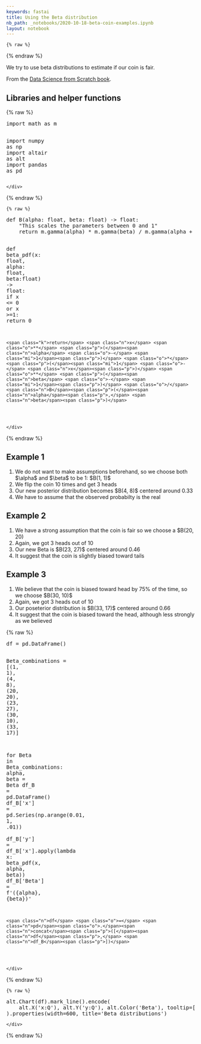```yaml
---
keywords: fastai
title: Using the Beta distribution
nb_path: _notebooks/2020-10-18-beta-coin-examples.ipynb
layout: notebook
---
```


<!--
#################################################
### THIS FILE WAS AUTOGENERATED! DO NOT EDIT! ###
#################################################
# file to edit: _notebooks/2020-10-18-beta-coin-examples.ipynb
-->

<div class="container" id="notebook-container">
        
    {% raw %}
    
<div class="cell border-box-sizing code_cell rendered">

</div>
    {% endraw %}

<div class="cell border-box-sizing text_cell rendered"><div class="inner_cell">
<div class="text_cell_render border-box-sizing rendered_html">
<p>We try to use beta distributions to estimate if our coin is fair.</p>
<p>From the <a href="https://www.oreilly.com/library/view/data-science-from/9781492041122/">Data Science from Scratch book</a>.</p>

</div>
</div>
</div>
<div class="cell border-box-sizing text_cell rendered"><div class="inner_cell">
<div class="text_cell_render border-box-sizing rendered_html">
<h2 id="Libraries-and-helper-functions">Libraries and helper functions<a class="anchor-link" href="#Libraries-and-helper-functions"> </a></h2>
</div>
</div>
</div>
    {% raw %}
    
<div class="cell border-box-sizing code_cell rendered">
<div class="input">

<div class="inner_cell">
    <div class="input_area">
<div class=" highlight hl-ipython3"><pre><span></span><span class="kn">import</span> <span class="nn">math</span> <span class="k">as</span> <span class="nn">m</span>

<span class="kn">import</span> <span class="nn">numpy</span> <span class="k">as</span> <span class="nn">np</span>
<span class="kn">import</span> <span class="nn">altair</span> <span class="k">as</span> <span class="nn">alt</span>
<span class="kn">import</span> <span class="nn">pandas</span> <span class="k">as</span> <span class="nn">pd</span>
</pre></div>

    </div>
</div>
</div>

</div>
    {% endraw %}

    {% raw %}
    
<div class="cell border-box-sizing code_cell rendered">
<div class="input">

<div class="inner_cell">
    <div class="input_area">
<div class=" highlight hl-ipython3"><pre><span></span><span class="k">def</span> <span class="nf">B</span><span class="p">(</span><span class="n">alpha</span><span class="p">:</span> <span class="nb">float</span><span class="p">,</span> <span class="n">beta</span><span class="p">:</span> <span class="nb">float</span><span class="p">)</span> <span class="o">-&gt;</span> <span class="nb">float</span><span class="p">:</span>
    <span class="s2">&quot;This scales the parameters between 0 and 1&quot;</span>
    <span class="k">return</span> <span class="n">m</span><span class="o">.</span><span class="n">gamma</span><span class="p">(</span><span class="n">alpha</span><span class="p">)</span> <span class="o">*</span> <span class="n">m</span><span class="o">.</span><span class="n">gamma</span><span class="p">(</span><span class="n">beta</span><span class="p">)</span> <span class="o">/</span> <span class="n">m</span><span class="o">.</span><span class="n">gamma</span><span class="p">(</span><span class="n">alpha</span> <span class="o">+</span> <span class="n">beta</span><span class="p">)</span>

<span class="k">def</span> <span class="nf">beta_pdf</span><span class="p">(</span><span class="n">x</span><span class="p">:</span> <span class="nb">float</span><span class="p">,</span> <span class="n">alpha</span><span class="p">:</span> <span class="nb">float</span><span class="p">,</span> <span class="n">beta</span><span class="p">:</span><span class="nb">float</span><span class="p">)</span> <span class="o">-&gt;</span> <span class="nb">float</span><span class="p">:</span>
    <span class="k">if</span> <span class="n">x</span> <span class="o">&lt;=</span> <span class="mi">0</span> <span class="ow">or</span> <span class="n">x</span> <span class="o">&gt;=</span><span class="mi">1</span><span class="p">:</span> <span class="k">return</span> <span class="mi">0</span>

    <span class="k">return</span> <span class="n">x</span> <span class="o">**</span> <span class="p">(</span><span class="n">alpha</span> <span class="o">-</span> <span class="mi">1</span><span class="p">)</span> <span class="o">*</span> <span class="p">(</span><span class="mi">1</span> <span class="o">-</span> <span class="n">x</span><span class="p">)</span> <span class="o">**</span> <span class="p">(</span><span class="n">beta</span> <span class="o">-</span> <span class="mi">1</span><span class="p">)</span> <span class="o">/</span> <span class="n">B</span><span class="p">(</span><span class="n">alpha</span><span class="p">,</span> <span class="n">beta</span><span class="p">)</span>
</pre></div>

    </div>
</div>
</div>

</div>
    {% endraw %}

<div class="cell border-box-sizing text_cell rendered"><div class="inner_cell">
<div class="text_cell_render border-box-sizing rendered_html">
<h2 id="Example-1">Example 1<a class="anchor-link" href="#Example-1"> </a></h2>
</div>
</div>
</div>
<div class="cell border-box-sizing text_cell rendered"><div class="inner_cell">
<div class="text_cell_render border-box-sizing rendered_html">
<ol>
<li>We do not want to make assumptions beforehand, so we choose both $\alpha$ and $\beta$ to be 1: $B(1, 1)$</li>
<li>We flip the coin 10 times and get 3 heads</li>
<li>Our new posterior distribution becomes $B(4, 8)$ centered around 0.33</li>
<li>We have to assume that the observed probabilty is the real</li>
</ol>

</div>
</div>
</div>
<div class="cell border-box-sizing text_cell rendered"><div class="inner_cell">
<div class="text_cell_render border-box-sizing rendered_html">
<h2 id="Example-2">Example 2<a class="anchor-link" href="#Example-2"> </a></h2>
</div>
</div>
</div>
<div class="cell border-box-sizing text_cell rendered"><div class="inner_cell">
<div class="text_cell_render border-box-sizing rendered_html">
<ol>
<li>We have a strong assumption that the coin is fair so we choose a $B(20, 20)</li>
<li>Again, we got 3 heads out of 10</li>
<li>Our new Beta is $B(23, 27)$ centered around 0.46</li>
<li>It suggest that the coin is slightly biased toward tails</li>
</ol>

</div>
</div>
</div>
<div class="cell border-box-sizing text_cell rendered"><div class="inner_cell">
<div class="text_cell_render border-box-sizing rendered_html">
<h2 id="Example-3">Example 3<a class="anchor-link" href="#Example-3"> </a></h2>
</div>
</div>
</div>
<div class="cell border-box-sizing text_cell rendered"><div class="inner_cell">
<div class="text_cell_render border-box-sizing rendered_html">
<ol>
<li>We believe that the coin is biased toward head by 75% of the time, so we choose $B(30, 10)$</li>
<li>Again, we got 3 heads out of 10</li>
<li>Our poseterior distribution is $B(33, 17)$ centered around 0.66</li>
<li>It suggest that the coin is biased toward the head, although less strongly as we believed</li>
</ol>

</div>
</div>
</div>
    {% raw %}
    
<div class="cell border-box-sizing code_cell rendered">
<div class="input">

<div class="inner_cell">
    <div class="input_area">
<div class=" highlight hl-ipython3"><pre><span></span><span class="n">df</span> <span class="o">=</span> <span class="n">pd</span><span class="o">.</span><span class="n">DataFrame</span><span class="p">()</span>

<span class="n">Beta_combinations</span> <span class="o">=</span> <span class="p">[(</span><span class="mi">1</span><span class="p">,</span> <span class="mi">1</span><span class="p">),</span> <span class="p">(</span><span class="mi">4</span><span class="p">,</span> <span class="mi">8</span><span class="p">),</span> <span class="p">(</span><span class="mi">20</span><span class="p">,</span> <span class="mi">20</span><span class="p">),</span> <span class="p">(</span><span class="mi">23</span><span class="p">,</span> <span class="mi">27</span><span class="p">),</span> <span class="p">(</span><span class="mi">30</span><span class="p">,</span> <span class="mi">10</span><span class="p">),</span> <span class="p">(</span><span class="mi">33</span><span class="p">,</span> <span class="mi">17</span><span class="p">)]</span>

<span class="k">for</span> <span class="n">Beta</span> <span class="ow">in</span> <span class="n">Beta_combinations</span><span class="p">:</span>
    <span class="n">alpha</span><span class="p">,</span> <span class="n">beta</span> <span class="o">=</span> <span class="n">Beta</span>
    <span class="n">df_B</span> <span class="o">=</span> <span class="n">pd</span><span class="o">.</span><span class="n">DataFrame</span><span class="p">()</span>
    <span class="n">df_B</span><span class="p">[</span><span class="s1">&#39;x&#39;</span><span class="p">]</span> <span class="o">=</span> <span class="n">pd</span><span class="o">.</span><span class="n">Series</span><span class="p">(</span><span class="n">np</span><span class="o">.</span><span class="n">arange</span><span class="p">(</span><span class="mf">0.01</span><span class="p">,</span> <span class="mi">1</span><span class="p">,</span> <span class="o">.</span><span class="mi">01</span><span class="p">))</span>    
    <span class="n">df_B</span><span class="p">[</span><span class="s1">&#39;y&#39;</span><span class="p">]</span> <span class="o">=</span> <span class="n">df_B</span><span class="p">[</span><span class="s1">&#39;x&#39;</span><span class="p">]</span><span class="o">.</span><span class="n">apply</span><span class="p">(</span><span class="k">lambda</span> <span class="n">x</span><span class="p">:</span> <span class="n">beta_pdf</span><span class="p">(</span><span class="n">x</span><span class="p">,</span> <span class="n">alpha</span><span class="p">,</span> <span class="n">beta</span><span class="p">))</span>
    <span class="n">df_B</span><span class="p">[</span><span class="s1">&#39;Beta&#39;</span><span class="p">]</span> <span class="o">=</span> <span class="sa">f</span><span class="s1">&#39;(</span><span class="si">{</span><span class="n">alpha</span><span class="si">}</span><span class="s1">, </span><span class="si">{</span><span class="n">beta</span><span class="si">}</span><span class="s1">)&#39;</span>

    <span class="n">df</span> <span class="o">=</span> <span class="n">pd</span><span class="o">.</span><span class="n">concat</span><span class="p">([</span><span class="n">df</span><span class="p">,</span> <span class="n">df_B</span><span class="p">])</span>
</pre></div>

    </div>
</div>
</div>

</div>
    {% endraw %}

    {% raw %}
    
<div class="cell border-box-sizing code_cell rendered">
<div class="input">

<div class="inner_cell">
    <div class="input_area">
<div class=" highlight hl-ipython3"><pre><span></span><span class="n">alt</span><span class="o">.</span><span class="n">Chart</span><span class="p">(</span><span class="n">df</span><span class="p">)</span><span class="o">.</span><span class="n">mark_line</span><span class="p">()</span><span class="o">.</span><span class="n">encode</span><span class="p">(</span>
    <span class="n">alt</span><span class="o">.</span><span class="n">X</span><span class="p">(</span><span class="s1">&#39;x:Q&#39;</span><span class="p">),</span> <span class="n">alt</span><span class="o">.</span><span class="n">Y</span><span class="p">(</span><span class="s1">&#39;y:Q&#39;</span><span class="p">),</span> <span class="n">alt</span><span class="o">.</span><span class="n">Color</span><span class="p">(</span><span class="s1">&#39;Beta&#39;</span><span class="p">),</span> <span class="n">tooltip</span><span class="o">=</span><span class="p">[</span><span class="s1">&#39;x&#39;</span><span class="p">,</span> <span class="s1">&#39;y&#39;</span><span class="p">,</span> <span class="s1">&#39;Beta&#39;</span><span class="p">],</span> <span class="n">strokeDash</span><span class="o">=</span><span class="s1">&#39;Beta&#39;</span>
<span class="p">)</span><span class="o">.</span><span class="n">properties</span><span class="p">(</span><span class="n">width</span><span class="o">=</span><span class="mi">600</span><span class="p">,</span> <span class="n">title</span><span class="o">=</span><span class="s1">&#39;Beta distributions&#39;</span><span class="p">)</span>
</pre></div>

    </div>
</div>
</div>

<div class="output_wrapper">
<div class="output">

<div class="output_area">


<div class="output_html rendered_html output_subarea output_execute_result">

<div id="altair-viz-70d66d1bef694276a81f968327588be3"></div>
<script type="text/javascript">
  (function(spec, embedOpt){
    let outputDiv = document.currentScript.previousElementSibling;
    if (outputDiv.id !== "altair-viz-70d66d1bef694276a81f968327588be3") {
      outputDiv = document.getElementById("altair-viz-70d66d1bef694276a81f968327588be3");
    }
    const paths = {
      "vega": "https://cdn.jsdelivr.net/npm//vega@5?noext",
      "vega-lib": "https://cdn.jsdelivr.net/npm//vega-lib?noext",
      "vega-lite": "https://cdn.jsdelivr.net/npm//vega-lite@4.8.1?noext",
      "vega-embed": "https://cdn.jsdelivr.net/npm//vega-embed@6?noext",
    };

    function loadScript(lib) {
      return new Promise(function(resolve, reject) {
        var s = document.createElement('script');
        s.src = paths[lib];
        s.async = true;
        s.onload = () => resolve(paths[lib]);
        s.onerror = () => reject(`Error loading script: ${paths[lib]}`);
        document.getElementsByTagName("head")[0].appendChild(s);
      });
    }

    function showError(err) {
      outputDiv.innerHTML = `<div class="error" style="color:red;">${err}</div>`;
      throw err;
    }

    function displayChart(vegaEmbed) {
      vegaEmbed(outputDiv, spec, embedOpt)
        .catch(err => showError(`Javascript Error: ${err.message}<br>This usually means there's a typo in your chart specification. See the javascript console for the full traceback.`));
    }

    if(typeof define === "function" && define.amd) {
      requirejs.config({paths});
      require(["vega-embed"], displayChart, err => showError(`Error loading script: ${err.message}`));
    } else if (typeof vegaEmbed === "function") {
      displayChart(vegaEmbed);
    } else {
      loadScript("vega")
        .then(() => loadScript("vega-lite"))
        .then(() => loadScript("vega-embed"))
        .catch(showError)
        .then(() => displayChart(vegaEmbed));
    }
  })({"config": {"view": {"continuousWidth": 400, "continuousHeight": 300}}, "data": {"name": "data-230ee3cc0ac215fa8467ee1b1d9d0e89"}, "mark": "line", "encoding": {"color": {"type": "nominal", "field": "Beta"}, "strokeDash": {"type": "nominal", "field": "Beta"}, "tooltip": [{"type": "quantitative", "field": "x"}, {"type": "quantitative", "field": "y"}, {"type": "nominal", "field": "Beta"}], "x": {"type": "quantitative", "field": "x"}, "y": {"type": "quantitative", "field": "y"}}, "title": "Beta distributions", "width": 600, "$schema": "https://vega.github.io/schema/vega-lite/v4.8.1.json", "datasets": {"data-230ee3cc0ac215fa8467ee1b1d9d0e89": [{"x": 0.01, "y": 1.0, "Beta": "(1, 1)"}, {"x": 0.02, "y": 1.0, "Beta": "(1, 1)"}, {"x": 0.03, "y": 1.0, "Beta": "(1, 1)"}, {"x": 0.04, "y": 1.0, "Beta": "(1, 1)"}, {"x": 0.05, "y": 1.0, "Beta": "(1, 1)"}, {"x": 0.060000000000000005, "y": 1.0, "Beta": "(1, 1)"}, {"x": 0.06999999999999999, "y": 1.0, "Beta": "(1, 1)"}, {"x": 0.08, "y": 1.0, "Beta": "(1, 1)"}, {"x": 0.09, "y": 1.0, "Beta": "(1, 1)"}, {"x": 0.09999999999999999, "y": 1.0, "Beta": "(1, 1)"}, {"x": 0.11, "y": 1.0, "Beta": "(1, 1)"}, {"x": 0.12, "y": 1.0, "Beta": "(1, 1)"}, {"x": 0.13, "y": 1.0, "Beta": "(1, 1)"}, {"x": 0.14, "y": 1.0, "Beta": "(1, 1)"}, {"x": 0.15000000000000002, "y": 1.0, "Beta": "(1, 1)"}, {"x": 0.16, "y": 1.0, "Beta": "(1, 1)"}, {"x": 0.17, "y": 1.0, "Beta": "(1, 1)"}, {"x": 0.18000000000000002, "y": 1.0, "Beta": "(1, 1)"}, {"x": 0.19, "y": 1.0, "Beta": "(1, 1)"}, {"x": 0.2, "y": 1.0, "Beta": "(1, 1)"}, {"x": 0.21000000000000002, "y": 1.0, "Beta": "(1, 1)"}, {"x": 0.22, "y": 1.0, "Beta": "(1, 1)"}, {"x": 0.23, "y": 1.0, "Beta": "(1, 1)"}, {"x": 0.24000000000000002, "y": 1.0, "Beta": "(1, 1)"}, {"x": 0.25, "y": 1.0, "Beta": "(1, 1)"}, {"x": 0.26, "y": 1.0, "Beta": "(1, 1)"}, {"x": 0.27, "y": 1.0, "Beta": "(1, 1)"}, {"x": 0.28, "y": 1.0, "Beta": "(1, 1)"}, {"x": 0.29000000000000004, "y": 1.0, "Beta": "(1, 1)"}, {"x": 0.3, "y": 1.0, "Beta": "(1, 1)"}, {"x": 0.31, "y": 1.0, "Beta": "(1, 1)"}, {"x": 0.32, "y": 1.0, "Beta": "(1, 1)"}, {"x": 0.33, "y": 1.0, "Beta": "(1, 1)"}, {"x": 0.34, "y": 1.0, "Beta": "(1, 1)"}, {"x": 0.35000000000000003, "y": 1.0, "Beta": "(1, 1)"}, {"x": 0.36000000000000004, "y": 1.0, "Beta": "(1, 1)"}, {"x": 0.37, "y": 1.0, "Beta": "(1, 1)"}, {"x": 0.38, "y": 1.0, "Beta": "(1, 1)"}, {"x": 0.39, "y": 1.0, "Beta": "(1, 1)"}, {"x": 0.4, "y": 1.0, "Beta": "(1, 1)"}, {"x": 0.41000000000000003, "y": 1.0, "Beta": "(1, 1)"}, {"x": 0.42000000000000004, "y": 1.0, "Beta": "(1, 1)"}, {"x": 0.43, "y": 1.0, "Beta": "(1, 1)"}, {"x": 0.44, "y": 1.0, "Beta": "(1, 1)"}, {"x": 0.45, "y": 1.0, "Beta": "(1, 1)"}, {"x": 0.46, "y": 1.0, "Beta": "(1, 1)"}, {"x": 0.47000000000000003, "y": 1.0, "Beta": "(1, 1)"}, {"x": 0.48000000000000004, "y": 1.0, "Beta": "(1, 1)"}, {"x": 0.49, "y": 1.0, "Beta": "(1, 1)"}, {"x": 0.5, "y": 1.0, "Beta": "(1, 1)"}, {"x": 0.51, "y": 1.0, "Beta": "(1, 1)"}, {"x": 0.52, "y": 1.0, "Beta": "(1, 1)"}, {"x": 0.53, "y": 1.0, "Beta": "(1, 1)"}, {"x": 0.54, "y": 1.0, "Beta": "(1, 1)"}, {"x": 0.55, "y": 1.0, "Beta": "(1, 1)"}, {"x": 0.56, "y": 1.0, "Beta": "(1, 1)"}, {"x": 0.5700000000000001, "y": 1.0, "Beta": "(1, 1)"}, {"x": 0.5800000000000001, "y": 1.0, "Beta": "(1, 1)"}, {"x": 0.59, "y": 1.0, "Beta": "(1, 1)"}, {"x": 0.6, "y": 1.0, "Beta": "(1, 1)"}, {"x": 0.61, "y": 1.0, "Beta": "(1, 1)"}, {"x": 0.62, "y": 1.0, "Beta": "(1, 1)"}, {"x": 0.63, "y": 1.0, "Beta": "(1, 1)"}, {"x": 0.64, "y": 1.0, "Beta": "(1, 1)"}, {"x": 0.65, "y": 1.0, "Beta": "(1, 1)"}, {"x": 0.66, "y": 1.0, "Beta": "(1, 1)"}, {"x": 0.67, "y": 1.0, "Beta": "(1, 1)"}, {"x": 0.68, "y": 1.0, "Beta": "(1, 1)"}, {"x": 0.6900000000000001, "y": 1.0, "Beta": "(1, 1)"}, {"x": 0.7000000000000001, "y": 1.0, "Beta": "(1, 1)"}, {"x": 0.7100000000000001, "y": 1.0, "Beta": "(1, 1)"}, {"x": 0.72, "y": 1.0, "Beta": "(1, 1)"}, {"x": 0.73, "y": 1.0, "Beta": "(1, 1)"}, {"x": 0.74, "y": 1.0, "Beta": "(1, 1)"}, {"x": 0.75, "y": 1.0, "Beta": "(1, 1)"}, {"x": 0.76, "y": 1.0, "Beta": "(1, 1)"}, {"x": 0.77, "y": 1.0, "Beta": "(1, 1)"}, {"x": 0.78, "y": 1.0, "Beta": "(1, 1)"}, {"x": 0.79, "y": 1.0, "Beta": "(1, 1)"}, {"x": 0.8, "y": 1.0, "Beta": "(1, 1)"}, {"x": 0.81, "y": 1.0, "Beta": "(1, 1)"}, {"x": 0.8200000000000001, "y": 1.0, "Beta": "(1, 1)"}, {"x": 0.8300000000000001, "y": 1.0, "Beta": "(1, 1)"}, {"x": 0.8400000000000001, "y": 1.0, "Beta": "(1, 1)"}, {"x": 0.85, "y": 1.0, "Beta": "(1, 1)"}, {"x": 0.86, "y": 1.0, "Beta": "(1, 1)"}, {"x": 0.87, "y": 1.0, "Beta": "(1, 1)"}, {"x": 0.88, "y": 1.0, "Beta": "(1, 1)"}, {"x": 0.89, "y": 1.0, "Beta": "(1, 1)"}, {"x": 0.9, "y": 1.0, "Beta": "(1, 1)"}, {"x": 0.91, "y": 1.0, "Beta": "(1, 1)"}, {"x": 0.92, "y": 1.0, "Beta": "(1, 1)"}, {"x": 0.93, "y": 1.0, "Beta": "(1, 1)"}, {"x": 0.9400000000000001, "y": 1.0, "Beta": "(1, 1)"}, {"x": 0.9500000000000001, "y": 1.0, "Beta": "(1, 1)"}, {"x": 0.9600000000000001, "y": 1.0, "Beta": "(1, 1)"}, {"x": 0.97, "y": 1.0, "Beta": "(1, 1)"}, {"x": 0.98, "y": 1.0, "Beta": "(1, 1)"}, {"x": 0.99, "y": 1.0, "Beta": "(1, 1)"}, {"x": 0.01, "y": 0.0012303262592372269, "Beta": "(4, 8)"}, {"x": 0.02, "y": 0.009167405631085363, "Beta": "(4, 8)"}, {"x": 0.03, "y": 0.028796508587999464, "Beta": "(4, 8)"}, {"x": 0.04, "y": 0.06348228295057735, "Beta": "(4, 8)"}, {"x": 0.05, "y": 0.11522565385546873, "Beta": "(4, 8)"}, {"x": 0.060000000000000005, "y": 0.1848939316562055, "Beta": "(4, 8)"}, {"x": 0.06999999999999999, "y": 0.27242608617628344, "Beta": "(4, 8)"}, {"x": 0.08, "y": 0.37701504697966287, "Beta": "(4, 8)"}, {"x": 0.09, "y": 0.4972687937071523, "Beta": "(4, 8)"}, {"x": 0.09999999999999999, "y": 0.631351908, "Beta": "(4, 8)"}, {"x": 0.11, "y": 0.7771091690465282, "Beta": "(4, 8)"}, {"x": 0.12, "y": 0.9321726882959326, "Beta": "(4, 8)"}, {"x": 0.13, "y": 1.0940539953375021, "Beta": "(4, 8)"}, {"x": 0.14, "y": 1.2602224062956067, "Beta": "(4, 8)"}, {"x": 0.15000000000000002, "y": 1.4281709282929693, "Beta": "(4, 8)"}, {"x": 0.16, "y": 1.595470878539042, "Beta": "(4, 8)"}, {"x": 0.17, "y": 1.759816324358894, "Beta": "(4, 8)"}, {"x": 0.18000000000000002, "y": 1.9190593809429368, "Beta": "(4, 8)"}, {"x": 0.19, "y": 2.0712373367212242, "Beta": "(4, 8)"}, {"x": 0.2, "y": 2.214592512000001, "Beta": "(4, 8)"}, {"x": 0.21000000000000002, "y": 2.3475856947948057, "Beta": "(4, 8)"}, {"x": 0.22, "y": 2.4689039386057594, "Beta": "(4, 8)"}, {"x": 0.23, "y": 2.5774634501589664, "Beta": "(4, 8)"}, {"x": 0.24000000000000002, "y": 2.6724082408350553, "Beta": "(4, 8)"}, {"x": 0.25, "y": 2.7531051635742188, "Beta": "(4, 8)"}, {"x": 0.26, "y": 2.819135907438442, "Beta": "(4, 8)"}, {"x": 0.27, "y": 2.8702864746782986, "Beta": "(4, 8)"}, {"x": 0.28, "y": 2.906534620045718, "Beta": "(4, 8)"}, {"x": 0.29000000000000004, "y": 2.928035689167575, "Beta": "(4, 8)"}, {"x": 0.3, "y": 2.9351072519999986, "Beta": "(4, 8)"}, {"x": 0.31, "y": 2.9282128886719994, "Beta": "(4, 8)"}, {"x": 0.32, "y": 2.9079454483514118, "Beta": "(4, 8)"}, {"x": 0.33, "y": 2.875010067078501, "Beta": "(4, 8)"}, {"x": 0.34, "y": 2.830207197764824, "Beta": "(4, 8)"}, {"x": 0.35000000000000003, "y": 2.7744158746992165, "Beta": "(4, 8)"}, {"x": 0.36000000000000004, "y": 2.7085774058912984, "Beta": "(4, 8)"}, {"x": 0.37, "y": 2.6336796593675835, "Beta": "(4, 8)"}, {"x": 0.38, "y": 2.550742084068359, "Beta": "(4, 8)"}, {"x": 0.39, "y": 2.460801582227072, "Beta": "(4, 8)"}, {"x": 0.4, "y": 2.364899328, "Beta": "(4, 8)"}, {"x": 0.41000000000000003, "y": 2.2640686066047757, "Beta": "(4, 8)"}, {"x": 0.42000000000000004, "y": 2.1593237292738214, "Beta": "(4, 8)"}, {"x": 0.43, "y": 2.051650061885107, "Beta": "(4, 8)"}, {"x": 0.44, "y": 1.9419951891499463, "Beta": "(4, 8)"}, {"x": 0.45, "y": 1.83126122166797, "Beta": "(4, 8)"}, {"x": 0.46, "y": 1.7202982399548354, "Beta": "(4, 8)"}, {"x": 0.47000000000000003, "y": 1.6098988576611193, "Beta": "(4, 8)"}, {"x": 0.48000000000000004, "y": 1.5007938755828913, "Beta": "(4, 8)"}, {"x": 0.49, "y": 1.3936489886680983, "Beta": "(4, 8)"}, {"x": 0.5, "y": 1.2890625, "Beta": "(4, 8)"}, {"x": 0.51, "y": 1.1875639886417038, "Beta": "(4, 8)"}, {"x": 0.52, "y": 1.089613872206394, "Beta": "(4, 8)"}, {"x": 0.53, "y": 0.9956038000282443, "Beta": "(4, 8)"}, {"x": 0.54, "y": 0.9058578088013546, "Beta": "(4, 8)"}, {"x": 0.55, "y": 0.8206341694804685, "Beta": "(4, 8)"}, {"x": 0.56, "y": 0.7401278520497796, "Beta": "(4, 8)"}, {"x": 0.5700000000000001, "y": 0.6644735334169498, "Beta": "(4, 8)"}, {"x": 0.5800000000000001, "y": 0.5937490731306253, "Beta": "(4, 8)"}, {"x": 0.59, "y": 0.5279793818033581, "Beta": "(4, 8)"}, {"x": 0.6, "y": 0.4671406080000001, "Beta": "(4, 8)"}, {"x": 0.61, "y": 0.4111645708764805, "Beta": "(4, 8)"}, {"x": 0.62, "y": 0.35994336797741755, "Beta": "(4, 8)"}, {"x": 0.63, "y": 0.3133340902754733, "Beta": "(4, 8)"}, {"x": 0.64, "y": 0.27116357971272004, "Beta": "(4, 8)"}, {"x": 0.65, "y": 0.23323316813671865, "Beta": "(4, 8)"}, {"x": 0.66, "y": 0.1993233405635923, "Beta": "(4, 8)"}, {"x": 0.67, "y": 0.16919827009920704, "Beta": "(4, 8)"}, {"x": 0.68, "y": 0.14261017655975594, "Beta": "(4, 8)"}, {"x": 0.6900000000000001, "y": 0.11930346580667447, "Beta": "(4, 8)"}, {"x": 0.7000000000000001, "y": 0.09901861199999987, "Beta": "(4, 8)"}, {"x": 0.7100000000000001, "y": 0.08149575033112245, "Beta": "(4, 8)"}, {"x": 0.72, "y": 0.06647795327246013, "Beta": "(4, 8)"}, {"x": 0.73, "y": 0.053714168930023176, "Beta": "(4, 8)"}, {"x": 0.74, "y": 0.0429618056572244, "Beta": "(4, 8)"}, {"x": 0.75, "y": 0.03398895263671875, "Beta": "(4, 8)"}, {"x": 0.76, "y": 0.026576231613648072, "Beta": "(4, 8)"}, {"x": 0.77, "y": 0.0205182803204973, "Beta": "(4, 8)"}, {"x": 0.78, "y": 0.015624873322953512, "Beta": "(4, 8)"}, {"x": 0.79, "y": 0.011721690989792494, "Beta": "(4, 8)"}, {"x": 0.8, "y": 0.008650751999999989, "Beta": "(4, 8)"}, {"x": 0.81, "y": 0.006270529199165855, "Beta": "(4, 8)"}, {"x": 0.8200000000000001, "y": 0.004455772656769833, "Beta": "(4, 8)"}, {"x": 0.8300000000000001, "y": 0.003097067408406185, "Beta": "(4, 8)"}, {"x": 0.8400000000000001, "y": 0.0021001565443719097, "Beta": "(4, 8)"}, {"x": 0.85, "y": 0.0013850629804687512, "Beta": "(4, 8)"}, {"x": 0.86, "y": 0.0008850453704429573, "Beta": "(4, 8)"}, {"x": 0.87, "y": 0.0005454251443086733, "Beta": "(4, 8)"}, {"x": 0.88, "y": 0.0003223225349701631, "Beta": "(4, 8)"}, {"x": 0.89, "y": 0.00018133963917562666, "Beta": "(4, 8)"}, {"x": 0.9, "y": 9.622799999999988e-05, "Beta": "(4, 8)"}, {"x": 0.91, "y": 4.7576848866346694e-05, "Beta": "(4, 8)"}, {"x": 0.92, "y": 2.1555957674803127e-05, "Beta": "(4, 8)"}, {"x": 0.93, "y": 8.743978014433158e-06, "Beta": "(4, 8)"}, {"x": 0.9400000000000001, "y": 3.06913678663678e-06, "Beta": "(4, 8)"}, {"x": 0.9500000000000001, "y": 8.841679687499921e-07, "Beta": "(4, 8)"}, {"x": 0.9600000000000001, "y": 1.913407930367975e-07, "Beta": "(4, 8)"}, {"x": 0.97, "y": 2.6347409233200163e-08, "Beta": "(4, 8)"}, {"x": 0.98, "y": 1.5902380032000097e-09, "Beta": "(4, 8)"}, {"x": 0.99, "y": 1.280794680000008e-11, "Beta": "(4, 8)"}, {"x": 0.01, "y": 1.13884477015732e-26, "Beta": "(20, 20)"}, {"x": 0.02, "y": 4.923355434603437e-21, "Beta": "(20, 20)"}, {"x": 0.03, "y": 8.98178438233645e-18, "Beta": "(20, 20)"}, {"x": 0.04, "y": 1.7445728014749746e-15, "Beta": "(20, 20)"}, {"x": 0.05, "y": 9.921433305208993e-14, "Beta": "(20, 20)"}, {"x": 0.060000000000000005, "y": 2.5923808824613925e-12, "Beta": "(20, 20)"}, {"x": 0.06999999999999999, "y": 3.957624785192521e-11, "Beta": "(20, 20)"}, {"x": 0.08, "y": 4.07449985620262e-10, "Beta": "(20, 20)"}, {"x": 0.09, "y": 3.103058533637234e-09, "Beta": "(20, 20)"}, {"x": 0.09999999999999999, "y": 1.8621022023175647e-08, "Beta": "(20, 20)"}, {"x": 0.11, "y": 9.21015583877204e-08, "Beta": "(20, 20)"}, {"x": 0.12, "y": 3.8815955398332115e-07, "Beta": "(20, 20)"}, {"x": 0.13, "y": 1.4295038454850152e-06, "Beta": "(20, 20)"}, {"x": 0.14, "y": 4.691363514145685e-06, "Beta": "(20, 20)"}, {"x": 0.15000000000000002, "y": 1.393443438962525e-05, "Beta": "(20, 20)"}, {"x": 0.16, "y": 3.792992116406635e-05, "Beta": "(20, 20)"}, {"x": 0.17, "y": 9.558925916020792e-05, "Beta": "(20, 20)"}, {"x": 0.18000000000000002, "y": 0.00022492442900747618, "Beta": "(20, 20)"}, {"x": 0.19, "y": 0.0004976564201782332, "Beta": "(20, 20)"}, {"x": 0.2, "y": 0.0010415389239671908, "Beta": "(20, 20)"}, {"x": 0.21000000000000002, "y": 0.002072417108435345, "Beta": "(20, 20)"}, {"x": 0.22, "y": 0.003937533131987561, "Beta": "(20, 20)"}, {"x": 0.23, "y": 0.0071704844283142, "Beta": "(20, 20)"}, {"x": 0.24000000000000002, "y": 0.012556473379548969, "Beta": "(20, 20)"}, {"x": 0.25, "y": 0.02120410780648395, "Beta": "(20, 20)"}, {"x": 0.26, "y": 0.034617214629038294, "Beta": "(20, 20)"}, {"x": 0.27, "y": 0.054757258408504955, "Beta": "(20, 20)"}, {"x": 0.28, "y": 0.08408448374813494, "Beta": "(20, 20)"}, {"x": 0.29000000000000004, "y": 0.12556436946777041, "Beta": "(20, 20)"}, {"x": 0.3, "y": 0.18262592739530611, "Beta": "(20, 20)"}, {"x": 0.31, "y": 0.2590602267145753, "Beta": "(20, 20)"}, {"x": 0.32, "y": 0.3588514983252814, "Beta": "(20, 20)"}, {"x": 0.33, "y": 0.4859392100962605, "Beta": "(20, 20)"}, {"x": 0.34, "y": 0.6439172112547195, "Beta": "(20, 20)"}, {"x": 0.35000000000000003, "y": 0.8356847043126086, "Beta": "(20, 20)"}, {"x": 0.36000000000000004, "y": 1.0630724287361728, "Beta": "(20, 20)"}, {"x": 0.37, "y": 1.326474883995912, "Beta": "(20, 20)"}, {"x": 0.38, "y": 1.6245245191340043, "Beta": "(20, 20)"}, {"x": 0.39, "y": 1.953845563570253, "Beta": "(20, 20)"}, {"x": 0.4, "y": 2.308922877707875, "Beta": "(20, 20)"}, {"x": 0.41000000000000003, "y": 2.6821146188671046, "Beta": "(20, 20)"}, {"x": 0.42000000000000004, "y": 3.0638269335751867, "Beta": "(20, 20)"}, {"x": 0.43, "y": 3.4428551263413394, "Beta": "(20, 20)"}, {"x": 0.44, "y": 3.80688011835901, "Beta": "(20, 20)"}, {"x": 0.45, "y": 4.143093138399571, "Beta": "(20, 20)"}, {"x": 0.46, "y": 4.438907274072127, "Beta": "(20, 20)"}, {"x": 0.47000000000000003, "y": 4.682703474696223, "Beta": "(20, 20)"}, {"x": 0.48000000000000004, "y": 4.8645522623317845, "Beta": "(20, 20)"}, {"x": 0.49, "y": 4.9768517109248105, "Beta": "(20, 20)"}, {"x": 0.5, "y": 5.014827504783172, "Beta": "(20, 20)"}, {"x": 0.51, "y": 4.9768517109248105, "Beta": "(20, 20)"}, {"x": 0.52, "y": 4.864552262331774, "Beta": "(20, 20)"}, {"x": 0.53, "y": 4.682703474696213, "Beta": "(20, 20)"}, {"x": 0.54, "y": 4.4389072740721165, "Beta": "(20, 20)"}, {"x": 0.55, "y": 4.143093138399561, "Beta": "(20, 20)"}, {"x": 0.56, "y": 3.806880118359001, "Beta": "(20, 20)"}, {"x": 0.5700000000000001, "y": 3.442855126341331, "Beta": "(20, 20)"}, {"x": 0.5800000000000001, "y": 3.0638269335751827, "Beta": "(20, 20)"}, {"x": 0.59, "y": 2.6821146188671046, "Beta": "(20, 20)"}, {"x": 0.6, "y": 2.308922877707875, "Beta": "(20, 20)"}, {"x": 0.61, "y": 1.953845563570253, "Beta": "(20, 20)"}, {"x": 0.62, "y": 1.6245245191340043, "Beta": "(20, 20)"}, {"x": 0.63, "y": 1.326474883995912, "Beta": "(20, 20)"}, {"x": 0.64, "y": 1.063072428736173, "Beta": "(20, 20)"}, {"x": 0.65, "y": 0.8356847043126086, "Beta": "(20, 20)"}, {"x": 0.66, "y": 0.6439172112547197, "Beta": "(20, 20)"}, {"x": 0.67, "y": 0.4859392100962605, "Beta": "(20, 20)"}, {"x": 0.68, "y": 0.3588514983252814, "Beta": "(20, 20)"}, {"x": 0.6900000000000001, "y": 0.25906022671457524, "Beta": "(20, 20)"}, {"x": 0.7000000000000001, "y": 0.18262592739530603, "Beta": "(20, 20)"}, {"x": 0.7100000000000001, "y": 0.12556436946776983, "Beta": "(20, 20)"}, {"x": 0.72, "y": 0.08408448374813494, "Beta": "(20, 20)"}, {"x": 0.73, "y": 0.054757258408504955, "Beta": "(20, 20)"}, {"x": 0.74, "y": 0.034617214629038294, "Beta": "(20, 20)"}, {"x": 0.75, "y": 0.02120410780648395, "Beta": "(20, 20)"}, {"x": 0.76, "y": 0.012556473379548941, "Beta": "(20, 20)"}, {"x": 0.77, "y": 0.007170484428314183, "Beta": "(20, 20)"}, {"x": 0.78, "y": 0.003937533131987552, "Beta": "(20, 20)"}, {"x": 0.79, "y": 0.002072417108435334, "Beta": "(20, 20)"}, {"x": 0.8, "y": 0.0010415389239671852, "Beta": "(20, 20)"}, {"x": 0.81, "y": 0.0004976564201782305, "Beta": "(20, 20)"}, {"x": 0.8200000000000001, "y": 0.00022492442900747477, "Beta": "(20, 20)"}, {"x": 0.8300000000000001, "y": 9.558925916020727e-05, "Beta": "(20, 20)"}, {"x": 0.8400000000000001, "y": 3.792992116406608e-05, "Beta": "(20, 20)"}, {"x": 0.85, "y": 1.393443438962525e-05, "Beta": "(20, 20)"}, {"x": 0.86, "y": 4.691363514145685e-06, "Beta": "(20, 20)"}, {"x": 0.87, "y": 1.4295038454850152e-06, "Beta": "(20, 20)"}, {"x": 0.88, "y": 3.8815955398332115e-07, "Beta": "(20, 20)"}, {"x": 0.89, "y": 9.210155838772016e-08, "Beta": "(20, 20)"}, {"x": 0.9, "y": 1.8621022023175598e-08, "Beta": "(20, 20)"}, {"x": 0.91, "y": 3.103058533637216e-09, "Beta": "(20, 20)"}, {"x": 0.92, "y": 4.074499856202581e-10, "Beta": "(20, 20)"}, {"x": 0.93, "y": 3.957624785192476e-11, "Beta": "(20, 20)"}, {"x": 0.9400000000000001, "y": 2.592380882461347e-12, "Beta": "(20, 20)"}, {"x": 0.9500000000000001, "y": 9.921433305208756e-14, "Beta": "(20, 20)"}, {"x": 0.9600000000000001, "y": 1.7445728014749152e-15, "Beta": "(20, 20)"}, {"x": 0.97, "y": 8.981784382336609e-18, "Beta": "(20, 20)"}, {"x": 0.98, "y": 4.923355434603518e-21, "Beta": "(20, 20)"}, {"x": 0.99, "y": 1.138844770157339e-26, "Beta": "(20, 20)"}, {"x": 0.01, "y": 1.0333187464720023e-29, "Beta": "(23, 27)"}, {"x": 0.02, "y": 3.328565607503069e-23, "Beta": "(23, 27)"}, {"x": 0.03, "y": 1.9074446462519528e-19, "Beta": "(23, 27)"}, {"x": 0.04, "y": 8.167537123710209e-17, "Beta": "(23, 27)"}, {"x": 0.05, "y": 8.430883376585244e-15, "Beta": "(23, 27)"}, {"x": 0.060000000000000005, "y": 3.5348496868322805e-13, "Beta": "(23, 27)"}, {"x": 0.06999999999999999, "y": 7.951202087490115e-12, "Beta": "(23, 27)"}, {"x": 0.08, "y": 1.1328762539328616e-10, "Beta": "(23, 27)"}, {"x": 0.09, "y": 1.1379695909483623e-09, "Beta": "(23, 27)"}, {"x": 0.09999999999999999, "y": 8.670107740064187e-09, "Beta": "(23, 27)"}, {"x": 0.11, "y": 5.278353777988588e-08, "Beta": "(23, 27)"}, {"x": 0.12, "y": 2.6684319861790824e-07, "Beta": "(23, 27)"}, {"x": 0.13, "y": 1.1533830578518535e-06, "Beta": "(23, 27)"}, {"x": 0.14, "y": 4.360093134124118e-06, "Beta": "(23, 27)"}, {"x": 0.15000000000000002, "y": 1.4676382322812963e-05, "Beta": "(23, 27)"}, {"x": 0.16, "y": 4.462932361978903e-05, "Beta": "(23, 27)"}, {"x": 0.17, "y": 0.00012405832724167695, "Beta": "(23, 27)"}, {"x": 0.18000000000000002, "y": 0.0003183277672654494, "Beta": "(23, 27)"}, {"x": 0.19, "y": 0.0007601669096957921, "Beta": "(23, 27)"}, {"x": 0.2, "y": 0.0017010567996455623, "Beta": "(23, 27)"}, {"x": 0.21000000000000002, "y": 0.0035879642454809033, "Beta": "(23, 27)"}, {"x": 0.22, "y": 0.007169318869894884, "Beta": "(23, 27)"}, {"x": 0.23, "y": 0.013629831779442408, "Beta": "(23, 27)"}, {"x": 0.24000000000000002, "y": 0.024746852276048562, "Beta": "(23, 27)"}, {"x": 0.25, "y": 0.04305189653341838, "Beta": "(23, 27)"}, {"x": 0.26, "y": 0.07197101329598922, "Beta": "(23, 27)"}, {"x": 0.27, "y": 0.11590880371229656, "Beta": "(23, 27)"}, {"x": 0.28, "y": 0.18023571163842914, "Beta": "(23, 27)"}, {"x": 0.29000000000000004, "y": 0.2711391744306056, "Beta": "(23, 27)"}, {"x": 0.3, "y": 0.39530826367851796, "Beta": "(23, 27)"}, {"x": 0.31, "y": 0.5594391719554321, "Beta": "(23, 27)"}, {"x": 0.32, "y": 0.7695742048892078, "Beta": "(23, 27)"}, {"x": 0.33, "y": 1.0303168357939263, "Beta": "(23, 27)"}, {"x": 0.34, "y": 1.3439952936171697, "Beta": "(23, 27)"}, {"x": 0.35000000000000003, "y": 1.7098715934287798, "Beta": "(23, 27)"}, {"x": 0.36000000000000004, "y": 2.1235064739115193, "Beta": "(23, 27)"}, {"x": 0.37, "y": 2.5763891655946876, "Beta": "(23, 27)"}, {"x": 0.38, "y": 3.0559222561284733, "Beta": "(23, 27)"}, {"x": 0.39, "y": 3.5458169665356105, "Beta": "(23, 27)"}, {"x": 0.4, "y": 4.026906705522662, "Beta": "(23, 27)"}, {"x": 0.41000000000000003, "y": 4.478333161917996, "Beta": "(23, 27)"}, {"x": 0.42000000000000004, "y": 4.8790073267343255, "Beta": "(23, 27)"}, {"x": 0.43, "y": 5.209205844332609, "Beta": "(23, 27)"}, {"x": 0.44, "y": 5.4521379240450445, "Beta": "(23, 27)"}, {"x": 0.45, "y": 5.595314197762655, "Beta": "(23, 27)"}, {"x": 0.46, "y": 5.631567595327694, "Beta": "(23, 27)"}, {"x": 0.47000000000000003, "y": 5.559615193447238, "Beta": "(23, 27)"}, {"x": 0.48000000000000004, "y": 5.384103572075789, "Beta": "(23, 27)"}, {"x": 0.49, "y": 5.115140745979393, "Beta": "(23, 27)"}, {"x": 0.5, "y": 4.767376562145216, "Beta": "(23, 27)"}, {"x": 0.51, "y": 4.358742406554182, "Beta": "(23, 27)"}, {"x": 0.52, "y": 3.9089937912035033, "Beta": "(23, 27)"}, {"x": 0.53, "y": 3.438212274609841, "Beta": "(23, 27)"}, {"x": 0.54, "y": 2.965415742187923, "Beta": "(23, 27)"}, {"x": 0.55, "y": 2.5074008914364225, "Beta": "(23, 27)"}, {"x": 0.56, "y": 2.077903773061829, "Beta": "(23, 27)"}, {"x": 0.5700000000000001, "y": 1.687119786158612, "Beta": "(23, 27)"}, {"x": 0.5800000000000001, "y": 1.3415802543976392, "Beta": "(23, 27)"}, {"x": 0.59, "y": 1.04434449002176, "Beta": "(23, 27)"}, {"x": 0.6, "y": 0.7954383615847237, "Beta": "(23, 27)"}, {"x": 0.61, "y": 0.5924550447227519, "Beta": "(23, 27)"}, {"x": 0.62, "y": 0.4312309566765875, "Beta": "(23, 27)"}, {"x": 0.63, "y": 0.3065181266544178, "Beta": "(23, 27)"}, {"x": 0.64, "y": 0.2125904232076033, "Beta": "(23, 27)"}, {"x": 0.65, "y": 0.1437415250104164, "Beta": "(23, 27)"}, {"x": 0.66, "y": 0.09465371716851266, "Beta": "(23, 27)"}, {"x": 0.67, "y": 0.06063555333827675, "Beta": "(23, 27)"}, {"x": 0.68, "y": 0.03774111832025711, "Beta": "(23, 27)"}, {"x": 0.6900000000000001, "y": 0.02279309417033827, "Beta": "(23, 27)"}, {"x": 0.7000000000000001, "y": 0.013336097191986635, "Beta": "(23, 27)"}, {"x": 0.7100000000000001, "y": 0.007546591916939774, "Beta": "(23, 27)"}, {"x": 0.72, "y": 0.004122332186822403, "Beta": "(23, 27)"}, {"x": 0.73, "y": 0.002169102324107561, "Beta": "(23, 27)"}, {"x": 0.74, "y": 0.0010967916367626627, "Beta": "(23, 27)"}, {"x": 0.75, "y": 0.000531504895474301, "Beta": "(23, 27)"}, {"x": 0.76, "y": 0.0002460994049290509, "Beta": "(23, 27)"}, {"x": 0.77, "y": 0.00010850229870556378, "Beta": "(23, 27)"}, {"x": 0.78, "y": 4.537223883130395e-05, "Beta": "(23, 27)"}, {"x": 0.79, "y": 1.7915004449550873e-05, "Beta": "(23, 27)"}, {"x": 0.8, "y": 6.644753123615429e-06, "Beta": "(23, 27)"}, {"x": 0.81, "y": 2.3013532630851155e-06, "Beta": "(23, 27)"}, {"x": 0.8200000000000001, "y": 7.391100949544551e-07, "Beta": "(23, 27)"}, {"x": 0.8300000000000001, "y": 2.183278997491716e-07, "Beta": "(23, 27)"}, {"x": 0.8400000000000001, "y": 5.874664798446056e-08, "Beta": "(23, 27)"}, {"x": 0.85, "y": 1.4233390023441421e-08, "Beta": "(23, 27)"}, {"x": 0.86, "y": 3.0620628738063463e-09, "Beta": "(23, 27)"}, {"x": 0.87, "y": 5.750028092333425e-10, "Beta": "(23, 27)"}, {"x": 0.88, "y": 9.226785690889693e-11, "Beta": "(23, 27)"}, {"x": 0.89, "y": 1.2317121038684395e-11, "Beta": "(23, 27)"}, {"x": 0.9, "y": 1.3214613229788376e-12, "Beta": "(23, 27)"}, {"x": 0.91, "y": 1.0887674418381577e-13, "Beta": "(23, 27)"}, {"x": 0.92, "y": 6.47725675041382e-15, "Beta": "(23, 27)"}, {"x": 0.93, "y": 2.5520733795051846e-16, "Beta": "(23, 27)"}, {"x": 0.9400000000000001, "y": 5.867654558431336e-18, "Beta": "(23, 27)"}, {"x": 0.9500000000000001, "y": 6.469320659437055e-20, "Beta": "(23, 27)"}, {"x": 0.9600000000000001, "y": 2.4617624914731105e-22, "Beta": "(23, 27)"}, {"x": 0.97, "y": 1.745219373761907e-25, "Beta": "(23, 27)"}, {"x": 0.98, "y": 5.773947110235278e-30, "Beta": "(23, 27)"}, {"x": 0.99, "y": 1.0757058489885106e-37, "Beta": "(23, 27)"}, {"x": 0.01, "y": 5.8076438425431764e-49, "Beta": "(30, 10)"}, {"x": 0.02, "y": 2.845691254817871e-40, "Beta": "(30, 10)"}, {"x": 0.03, "y": 3.316998071426498e-35, "Beta": "(30, 10)"}, {"x": 0.04, "y": 1.2690071516181612e-31, "Beta": "(30, 10)"}, {"x": 0.05, "y": 7.463212321775753e-29, "Beta": "(30, 10)"}, {"x": 0.060000000000000005, "y": 1.342209063898247e-26, "Beta": "(30, 10)"}, {"x": 0.06999999999999999, "y": 1.0653024385298622e-24, "Beta": "(30, 10)"}, {"x": 0.08, "y": 4.644974055891141e-23, "Beta": "(30, 10)"}, {"x": 0.09, "y": 1.2814112378000286e-21, "Beta": "(30, 10)"}, {"x": 0.09999999999999999, "y": 2.4630079219781813e-20, "Beta": "(30, 10)"}, {"x": 0.11, "y": 3.533305204668625e-19, "Beta": "(30, 10)"}, {"x": 0.12, "y": 3.98000308290462e-18, "Beta": "(30, 10)"}, {"x": 0.13, "y": 3.658589757566235e-17, "Beta": "(30, 10)"}, {"x": 0.14, "y": 2.828018978321987e-16, "Beta": "(30, 10)"}, {"x": 0.15000000000000002, "y": 1.8823486539166516e-15, "Beta": "(30, 10)"}, {"x": 0.16, "y": 1.099705242251466e-14, "Beta": "(30, 10)"}, {"x": 0.17, "y": 5.728023289548054e-14, "Beta": "(30, 10)"}, {"x": 0.18000000000000002, "y": 2.6947007497346257e-13, "Beta": "(30, 10)"}, {"x": 0.19, "y": 1.1574515511609e-12, "Beta": "(30, 10)"}, {"x": 0.2, "y": 4.581028365644983e-12, "Beta": "(30, 10)"}, {"x": 0.21000000000000002, "y": 1.6837848307849303e-11, "Beta": "(30, 10)"}, {"x": 0.22, "y": 5.7861860218751366e-11, "Beta": "(30, 10)"}, {"x": 0.23, "y": 1.8698509735750867e-10, "Beta": "(30, 10)"}, {"x": 0.24000000000000002, "y": 5.711255166165076e-10, "Beta": "(30, 10)"}, {"x": 0.25, "y": 1.6561316072752132e-09, "Beta": "(30, 10)"}, {"x": 0.26, "y": 4.577156822524017e-09, "Beta": "(30, 10)"}, {"x": 0.27, "y": 1.2098683768875232e-08, "Beta": "(30, 10)"}, {"x": 0.28, "y": 3.068022925774803e-08, "Beta": "(30, 10)"}, {"x": 0.29000000000000004, "y": 7.484284729455923e-08, "Beta": "(30, 10)"}, {"x": 0.3, "y": 1.7606862422983829e-07, "Beta": "(30, 10)"}, {"x": 0.31, "y": 4.00326335898345e-07, "Beta": "(30, 10)"}, {"x": 0.32, "y": 8.814807030584979e-07, "Beta": "(30, 10)"}, {"x": 0.33, "y": 1.8830450252947408e-06, "Beta": "(30, 10)"}, {"x": 0.34, "y": 3.909014108022674e-06, "Beta": "(30, 10)"}, {"x": 0.35000000000000003, "y": 7.897265150562277e-06, "Beta": "(30, 10)"}, {"x": 0.36000000000000004, "y": 1.554803508075945e-05, "Beta": "(30, 10)"}, {"x": 0.37, "y": 2.986745147454645e-05, "Beta": "(30, 10)"}, {"x": 0.38, "y": 5.604446543461999e-05, "Beta": "(30, 10)"}, {"x": 0.39, "y": 0.00010283130388127623, "Beta": "(30, 10)"}, {"x": 0.4, "y": 0.00018466484494538782, "Beta": "(30, 10)"}, {"x": 0.41000000000000003, "y": 0.0003248502261153795, "Beta": "(30, 10)"}, {"x": 0.42000000000000004, "y": 0.000560227711605941, "Beta": "(30, 10)"}, {"x": 0.43, "y": 0.0009478555046998548, "Beta": "(30, 10)"}, {"x": 0.44, "y": 0.0015743565121439343, "Beta": "(30, 10)"}, {"x": 0.45, "y": 0.0025686819187464393, "Beta": "(30, 10)"}, {"x": 0.46, "y": 0.0041191175028934815, "Beta": "(30, 10)"}, {"x": 0.47000000000000003, "y": 0.006495370526071855, "Beta": "(30, 10)"}, {"x": 0.48000000000000004, "y": 0.01007648819301843, "Beta": "(30, 10)"}, {"x": 0.49, "y": 0.015385128554239213, "Beta": "(30, 10)"}, {"x": 0.5, "y": 0.02312828277354129, "Beta": "(30, 10)"}, {"x": 0.51, "y": 0.03424388665081806, "Beta": "(30, 10)"}, {"x": 0.52, "y": 0.049951821048681025, "Beta": "(30, 10)"}, {"x": 0.53, "y": 0.07180656692556642, "Beta": "(30, 10)"}, {"x": 0.54, "y": 0.10174726492266165, "Beta": "(30, 10)"}, {"x": 0.55, "y": 0.14213919223551927, "Beta": "(30, 10)"}, {"x": 0.56, "y": 0.19579883133514403, "Beta": "(30, 10)"}, {"x": 0.5700000000000001, "y": 0.26599295760782243, "Beta": "(30, 10)"}, {"x": 0.5800000000000001, "y": 0.3564007839484486, "Beta": "(30, 10)"}, {"x": 0.59, "y": 0.4710275092836657, "Beta": "(30, 10)"}, {"x": 0.6, "y": 0.6140580184637648, "Beta": "(30, 10)"}, {"x": 0.61, "y": 0.7896413863121698, "Beta": "(30, 10)"}, {"x": 0.62, "y": 1.001600629333461, "Beta": "(30, 10)"}, {"x": 0.63, "y": 1.2530681012541656, "Beta": "(30, 10)"}, {"x": 0.64, "y": 1.546055130132042, "Beta": "(30, 10)"}, {"x": 0.65, "y": 1.8809747494483215, "Beta": "(30, 10)"}, {"x": 0.66, "y": 2.25614811695281, "Beta": "(30, 10)"}, {"x": 0.67, "y": 2.667337440005342, "Beta": "(30, 10)"}, {"x": 0.68, "y": 3.1073594719232864, "Beta": "(30, 10)"}, {"x": 0.6900000000000001, "y": 3.565842030028549, "Beta": "(30, 10)"}, {"x": 0.7000000000000001, "y": 4.029189343388217, "Beta": "(30, 10)"}, {"x": 0.7100000000000001, "y": 4.4808181383573995, "Beta": "(30, 10)"}, {"x": 0.72, "y": 4.9017132599310855, "Beta": "(30, 10)"}, {"x": 0.73, "y": 5.271328052557403, "Beta": "(30, 10)"}, {"x": 0.74, "y": 5.568820605090682, "Beta": "(30, 10)"}, {"x": 0.75, "y": 5.774573854250272, "Beta": "(30, 10)"}, {"x": 0.76, "y": 5.871898978801341, "Beta": "(30, 10)"}, {"x": 0.77, "y": 5.848773159735425, "Beta": "(30, 10)"}, {"x": 0.78, "y": 5.6994221930933575, "Beta": "(30, 10)"}, {"x": 0.79, "y": 5.425534429370916, "Beta": "(30, 10)"}, {"x": 0.8, "y": 5.036893955198332, "Beta": "(30, 10)"}, {"x": 0.81, "y": 4.551255112593535, "Beta": "(30, 10)"}, {"x": 0.8200000000000001, "y": 3.993351038040087, "Beta": "(30, 10)"}, {"x": 0.8300000000000001, "y": 3.393033871306277, "Beta": "(30, 10)"}, {"x": 0.8400000000000001, "y": 2.7826742130290008, "Beta": "(30, 10)"}, {"x": 0.85, "y": 2.194084760536019, "Beta": "(30, 10)"}, {"x": 0.86, "y": 1.65535304071987, "Beta": "(30, 10)"}, {"x": 0.87, "y": 1.1880417981901525, "Beta": "(30, 10)"}, {"x": 0.88, "y": 0.8052151371156004, "Beta": "(30, 10)"}, {"x": 0.89, "y": 0.5106549932734399, "Beta": "(30, 10)"}, {"x": 0.9, "y": 0.2994442633841775, "Beta": "(30, 10)"}, {"x": 0.91, "y": 0.15983290245327791, "Beta": "(30, 10)"}, {"x": 0.92, "y": 0.07602214157500661, "Beta": "(30, 10)"}, {"x": 0.93, "y": 0.031273111404120466, "Beta": "(30, 10)"}, {"x": 0.9400000000000001, "y": 0.010650064342763771, "Beta": "(30, 10)"}, {"x": 0.9500000000000001, "y": 0.0028054195308357737, "Beta": "(30, 10)"}, {"x": 0.9600000000000001, "y": 0.0005101394432363972, "Beta": "(30, 10)"}, {"x": 0.97, "y": 5.173146886349959e-05, "Beta": "(30, 10)"}, {"x": 0.98, "y": 1.811796347494299e-06, "Beta": "(30, 10)"}, {"x": 0.99, "y": 4.750112189909938e-09, "Beta": "(30, 10)"}, {"x": 0.01, "y": 9.407552287830927e-51, "Beta": "(33, 17)"}, {"x": 0.02, "y": 3.434714152739101e-41, "Beta": "(33, 17)"}, {"x": 0.03, "y": 1.257596808533696e-35, "Beta": "(33, 17)"}, {"x": 0.04, "y": 1.0606521543115924e-31, "Beta": "(33, 17)"}, {"x": 0.05, "y": 1.1322213777608443e-28, "Beta": "(33, 17)"}, {"x": 0.060000000000000005, "y": 3.2673766204432e-26, "Beta": "(33, 17)"}, {"x": 0.06999999999999999, "y": 3.821008331070041e-24, "Beta": "(33, 17)"}, {"x": 0.08, "y": 2.3056763693447916e-22, "Beta": "(33, 17)"}, {"x": 0.09, "y": 8.389500542605648e-21, "Beta": "(33, 17)"}, {"x": 0.09999999999999999, "y": 2.0473574743012754e-19, "Beta": "(33, 17)"}, {"x": 0.11, "y": 3.615093702972299e-18, "Beta": "(33, 17)"}, {"x": 0.12, "y": 4.8846804190606565e-17, "Beta": "(33, 17)"}, {"x": 0.13, "y": 5.269978494832696e-16, "Beta": "(33, 17)"}, {"x": 0.14, "y": 4.692301276351331e-15, "Beta": "(33, 17)"}, {"x": 0.15000000000000002, "y": 3.539456901615371e-14, "Beta": "(33, 17)"}, {"x": 0.16, "y": 2.3100508997376327e-13, "Beta": "(33, 17)"}, {"x": 0.17, "y": 1.3271759079548615e-12, "Beta": "(33, 17)"}, {"x": 0.18000000000000002, "y": 6.8085609361581955e-12, "Beta": "(33, 17)"}, {"x": 0.19, "y": 3.1563783789728845e-11, "Beta": "(33, 17)"}, {"x": 0.2, "y": 1.3357130848085525e-10, "Beta": "(33, 17)"}, {"x": 0.21000000000000002, "y": 5.204325117736839e-10, "Beta": "(33, 17)"}, {"x": 0.22, "y": 1.880844782236409e-09, "Beta": "(33, 17)"}, {"x": 0.23, "y": 6.3453543901550316e-09, "Beta": "(33, 17)"}, {"x": 0.24000000000000002, "y": 2.009512622676913e-08, "Beta": "(33, 17)"}, {"x": 0.25, "y": 6.00307845231998e-08, "Beta": "(33, 17)"}, {"x": 0.26, "y": 1.6989014148912635e-07, "Beta": "(33, 17)"}, {"x": 0.27, "y": 4.5721423389053376e-07, "Beta": "(33, 17)"}, {"x": 0.28, "y": 1.174060489727677e-06, "Beta": "(33, 17)"}, {"x": 0.29000000000000004, "y": 2.885247275156489e-06, "Beta": "(33, 17)"}, {"x": 0.3, "y": 6.803968879460796e-06, "Beta": "(33, 17)"}, {"x": 0.31, "y": 1.5433811146571684e-05, "Beta": "(33, 17)"}, {"x": 0.32, "y": 3.374857476001681e-05, "Beta": "(33, 17)"}, {"x": 0.33, "y": 7.127815449240765e-05, "Beta": "(33, 17)"}, {"x": 0.34, "y": 0.00014566051505980786, "Beta": "(33, 17)"}, {"x": 0.35000000000000003, "y": 0.00028847265574506357, "Beta": "(33, 17)"}, {"x": 0.36000000000000004, "y": 0.000554463721496628, "Beta": "(33, 17)"}, {"x": 0.37, "y": 0.0010356606814004138, "Beta": "(33, 17)"}, {"x": 0.38, "y": 0.0018821561494409402, "Beta": "(33, 17)"}, {"x": 0.39, "y": 0.0033316418769611246, "Beta": "(33, 17)"}, {"x": 0.4, "y": 0.005749806849780302, "Beta": "(33, 17)"}, {"x": 0.41000000000000003, "y": 0.009683428018421925, "Beta": "(33, 17)"}, {"x": 0.42000000000000004, "y": 0.01592717372061909, "Beta": "(33, 17)"}, {"x": 0.43, "y": 0.025603644976628533, "Beta": "(33, 17)"}, {"x": 0.44, "y": 0.040253866962394934, "Beta": "(33, 17)"}, {"x": 0.45, "y": 0.06193227021722002, "Beta": "(33, 17)"}, {"x": 0.46, "y": 0.09329627372177474, "Beta": "(33, 17)"}, {"x": 0.47000000000000003, "y": 0.13767620770557004, "Beta": "(33, 17)"}, {"x": 0.48000000000000004, "y": 0.1991070424882852, "Beta": "(33, 17)"}, {"x": 0.49, "y": 0.28230001794658705, "Beta": "(33, 17)"}, {"x": 0.5, "y": 0.39253079637796506, "Beta": "(33, 17)"}, {"x": 0.51, "y": 0.5354222846497261, "Beta": "(33, 17)"}, {"x": 0.52, "y": 0.7166058044577136, "Beta": "(33, 17)"}, {"x": 0.53, "y": 0.9412545345935461, "Beta": "(33, 17)"}, {"x": 0.54, "y": 1.2134982336532227, "Beta": "(33, 17)"}, {"x": 0.55, "y": 1.535747480486057, "Beta": "(33, 17)"}, {"x": 0.56, "y": 1.907977352005846, "Beta": "(33, 17)"}, {"x": 0.5700000000000001, "y": 2.3270418728876736, "Beta": "(33, 17)"}, {"x": 0.5800000000000001, "y": 2.78610813060995, "Beta": "(33, 17)"}, {"x": 0.59, "y": 3.274308589119938, "Beta": "(33, 17)"}, {"x": 0.6, "y": 3.7767079355832083, "Beta": "(33, 17)"}, {"x": 0.61, "y": 4.274663767169588, "Beta": "(33, 17)"}, {"x": 0.62, "y": 4.746627347674601, "Beta": "(33, 17)"}, {"x": 0.63, "y": 5.1693828165836955, "Beta": "(33, 17)"}, {"x": 0.64, "y": 5.519664831575476, "Beta": "(33, 17)"}, {"x": 0.65, "y": 5.776032782481494, "Beta": "(33, 17)"}, {"x": 0.66, "y": 5.920823804765585, "Beta": "(33, 17)"}, {"x": 0.67, "y": 5.94196722196825, "Beta": "(33, 17)"}, {"x": 0.68, "y": 5.834429373150367, "Beta": "(33, 17)"}, {"x": 0.6900000000000001, "y": 5.601076859509028, "Beta": "(33, 17)"}, {"x": 0.7000000000000001, "y": 5.25280021604542, "Beta": "(33, 17)"}, {"x": 0.7100000000000001, "y": 4.807825014070202, "Beta": "(33, 17)"}, {"x": 0.72, "y": 4.290243228864857, "Beta": "(33, 17)"}, {"x": 0.73, "y": 3.727908787078237, "Beta": "(33, 17)"}, {"x": 0.74, "y": 3.149938874088323, "Beta": "(33, 17)"}, {"x": 0.75, "y": 2.5841284327813, "Beta": "(33, 17)"}, {"x": 0.76, "y": 2.0546050330580576, "Beta": "(33, 17)"}, {"x": 0.77, "y": 1.5800182710142254, "Beta": "(33, 17)"}, {"x": 0.78, "y": 1.1724753111413946, "Beta": "(33, 17)"}, {"x": 0.79, "y": 0.8373155647244097, "Beta": "(33, 17)"}, {"x": 0.8, "y": 0.5736844016091982, "Beta": "(33, 17)"}, {"x": 0.81, "y": 0.3757437337637868, "Beta": "(33, 17)"}, {"x": 0.8200000000000001, "y": 0.23427011201739054, "Beta": "(33, 17)"}, {"x": 0.8300000000000001, "y": 0.13835511681173024, "Beta": "(33, 17)"}, {"x": 0.8400000000000001, "y": 0.07694322825479248, "Beta": "(33, 17)"}, {"x": 0.85, "y": 0.04001098978599518, "Beta": "(33, 17)"}, {"x": 0.86, "y": 0.019289125464111604, "Beta": "(33, 17)"}, {"x": 0.87, "y": 0.00853145782078641, "Beta": "(33, 17)"}, {"x": 0.88, "y": 0.0034171101059894066, "Beta": "(33, 17)"}, {"x": 0.89, "y": 0.0012192049084543196, "Beta": "(33, 17)"}, {"x": 0.9, "y": 0.0003793794733676976, "Beta": "(33, 17)"}, {"x": 0.91, "y": 0.00010011939868511034, "Beta": "(33, 17)"}, {"x": 0.92, "y": 2.1575645321400913e-05, "Beta": "(33, 17)"}, {"x": 0.93, "y": 3.6002820170896567e-06, "Beta": "(33, 17)"}, {"x": 0.9400000000000001, "y": 4.3035301369165826e-07, "Beta": "(33, 17)"}, {"x": 0.9500000000000001, "y": 3.265795346728109e-08, "Beta": "(33, 17)"}, {"x": 0.9600000000000001, "y": 1.2851471154893101e-09, "Beta": "(33, 17)"}, {"x": 0.97, "y": 1.7945232906934957e-11, "Beta": "(33, 17)"}, {"x": 0.98, "y": 3.793393363402374e-14, "Beta": "(33, 17)"}, {"x": 0.99, "y": 8.010133502455125e-19, "Beta": "(33, 17)"}]}}, {"mode": "vega-lite"});
</script>
</div>

</div>

</div>
</div>

</div>
    {% endraw %}

</div>
 

